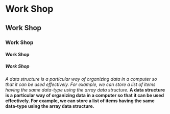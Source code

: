 # Work Shop
## Work Shop
### Work Shop
#### Work Shop
##### Work Shop
*A data structure is a particular way of organizing data in a computer so that it can be used effectively.
For example, we can store a list of items having the same data-type using the array data structure.*
**A data structure is a particular way of organizing data in a computer so that it can be used effectively.
For example, we can store a list of items having the same data-type using the array data structure.**
